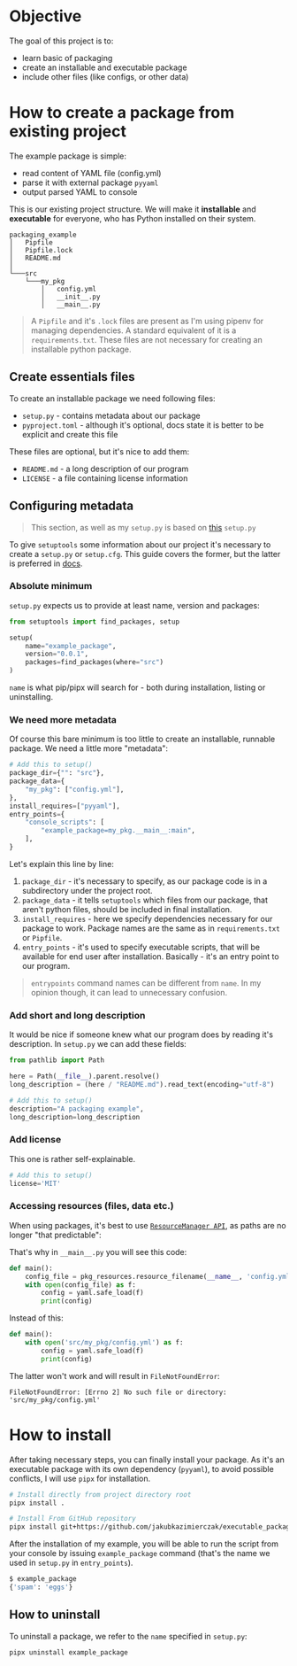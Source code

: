 # Objective
The goal of this project is to:
* learn basic of packaging
* create an installable and executable package
* include other files (like configs, or other data)

# How to create a package from existing project
The example package is simple:
* read content of YAML file (config.yml)
* parse it with external package `pyyaml`
* output parsed YAML to console

This is our existing project structure. We will make it **installable** and 
**executable** for everyone, who has Python installed on their system.
```
packaging_example
│   Pipfile
│   Pipfile.lock
│   README.md
│
└───src
    └───my_pkg
        │   config.yml
        │   __init__.py
        │   __main__.py
```
> A `Pipfile` and it's `.lock` files are present as I'm using pipenv 
> for managing dependencies. A standard equivalent of it is a 
> `requirements.txt`. These files are not necessary for creating an
> installable python package.

## Create essentials files
To create an installable package we need following files: 
* `setup.py` - contains metadata about our package
* `pyproject.toml` - although it's optional, docs state it is better 
  to be explicit and create this file

These files are optional, but it's nice to add them: 
* `README.md` - a long description of our program
* `LICENSE` - a file containing license information

## Configuring metadata
> This section, as well as my `setup.py` is based on [this](https://github.com/pypa/sampleproject/blob/main/setup.py)
> `setup.py`

To give `setuptools` some information about our project it's necessary
to create a `setup.py` or `setup.cfg`. This guide covers the former,
but the latter is preferred in [docs](https://packaging.python.org/tutorials/packaging-projects/#configuring-metadata).

### Absolute minimum
`setup.py` expects us to provide at least name, version and packages:
```python
from setuptools import find_packages, setup

setup(
    name="example_package",
    version="0.0.1",
    packages=find_packages(where="src")
)
```
`name` is what pip/pipx will search for - both during installation,
listing or uninstalling.
### We need more metadata 
Of course this bare minimum is too little to create an installable,
runnable package. We need a little more "metadata":
```python
# Add this to setup()
package_dir={"": "src"},
package_data={
    "my_pkg": ["config.yml"],
},
install_requires=["pyyaml"],
entry_points={
    "console_scripts": [
        "example_package=my_pkg.__main__:main",
    ],
}
```
Let's explain this line by line:
1. `package_dir` - it's necessary to specify, as our package code is in
   a subdirectory under the project root.
2. `package_data` - it tells `setuptools` which files from our package,
   that aren't python files, should be included in final installation.
3. `install_requires` - here we specify dependencies necessary for our
   package to work. Package names are the same as in `requirements.txt`
   or `Pipfile`.
4. `entry_points` - it's used to specify executable scripts, that will
   be available for end user after installation. Basically - it's an 
   entry point to our program. 
   
> `entrypoints` command names can be different from `name`. In my 
> opinion though, it can lead to unnecessary confusion.
   
### Add short and long description
It would be nice if someone knew what our program does by reading it's
description. In `setup.py` we can add these fields:
```python
from pathlib import Path

here = Path(__file__).parent.resolve()
long_description = (here / "README.md").read_text(encoding="utf-8")

# Add this to setup()
description="A packaging example",
long_description=long_description
```

### Add license
This one is rather self-explainable.
```python
# Add this to setup()
license='MIT'
```

### Accessing resources (files, data etc.)
When using packages, it's best to use [`ResourceManager API`](https://setuptools.readthedocs.io/en/latest/pkg_resources.html#resourcemanager-api),
as paths are no longer "that predictable":

That's why in `__main__.py` you will see this code:
```python
def main():
    config_file = pkg_resources.resource_filename(__name__, 'config.yml')
    with open(config_file) as f:
        config = yaml.safe_load(f)
        print(config)
```
Instead of this:
```python
def main():
    with open('src/my_pkg/config.yml') as f:
        config = yaml.safe_load(f)
        print(config)
```
The latter won't work and will result in `FileNotFoundError`:
```
FileNotFoundError: [Errno 2] No such file or directory: 'src/my_pkg/config.yml'
```

# How to install
After taking necessary steps, you can finally install your package.
As it's an executable package with its own dependency (`pyyaml`), to
avoid possible conflicts, I will use `pipx` for installation.
```bash
# Install directly from project directory root
pipx install .

# Install From GitHub repository
pipx install git+https://github.com/jakubkazimierczak/executable_package_example.git
```
After the installation of my example, you will be able to run the
script from your console by issuing `example_package` command (that's
the name we used in `setup.py` in `entry_points`).
```bash
$ example_package
{'spam': 'eggs'}
```
## How to uninstall
To uninstall a package, we refer to the `name` specified in `setup.py`:
```bash
pipx uninstall example_package
```
